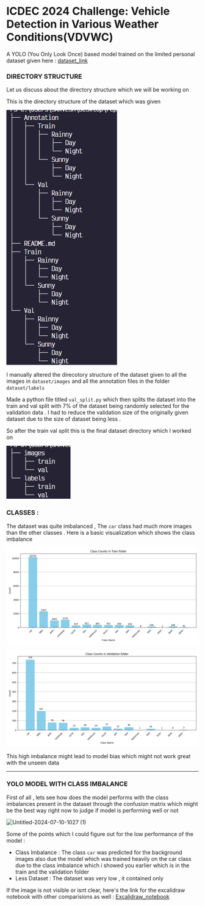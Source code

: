 # ICDEC 2024 Challenge: Vehicle Detection in Various Weather Conditions(VDVWC)

A YOLO (You Only Look Once) based model trained on the limited personal dataset given here : [dataset_link](https://github.com/Sourajit-Maity/juvdv2-vdvwc.git)

### DIRECTORY STRUCTURE

Let us discuss about the directory structure which we will be working on 

This is the directory structure of the dataset which was given 

![1720593678046](image/README/1720593678046.png)

I manually altered the direcotory structure of the dataset given to all the images in `dataset/images` and all the annotation files in the folder `dataset/labels` 

Made a python file titled `val_split.py` which then splits the dataset into the train and val split with 7% of the dataset being randomly selected for the validation data . I had to reduce the validation size of the originally given dataset due to the size of dataset being less .

So after the train val split this is the final dataset directory which I worked on 

![1720594258458](image/README/1720594258458.png)


### CLASSES :

The dataset was quite imbalanced  , The `car` class had much more images than the other classes . Here is a basic visualization which shows the class imbalance

![1720586899664](image/README/1720586899664.png)

![1720586938410](image/README/1720586938410.png)

This high imbalance might lead to model bias which might not work great with the unseen data

---

### YOLO MODEL WITH CLASS IMBALANCE

First of all , lets see how does the model performs with the class imbalances present in the dataset through the confusion matrix which might be the best way right now to judge if model is performing well or not

![Untitled-2024-07-10-1027 (1)](https://github.com/sksarvesh007/ICDEC-2024-Challenge/assets/118449813/23a9b8e0-10f0-4255-9efa-9641e647395e)

Some of the points which I could figure out for the low performance of the model :

* Class Imbalance : The class `car` was predicted for the background images also due the model which was trained heavily on the car class due to the class imbalance which i showed you earlier which is in the train and the validation folder
* Less Dataset : The dataset was very low , it contained only

If the image is not visible or isnt clear, here's the link for the excalidraw notebook with other comparisions as well : [Excalidraw_notebook ](https://excalidraw.com/#json=N0QYiNPK9x-QPxrEU3Izt,em0B7E7QtfhwAaLFPTn84w)
